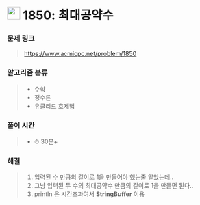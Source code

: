 # <img src="https://static.solved.ac/tier_small/9.svg" width=30> 1850: 최대공약수

### 문제 링크
> https://www.acmicpc.net/problem/1850

### 알고리즘 분류
>- 수학
>- 정수론
>- 유클리드 호제법

### 풀이 시간
>- ⏱ 30분+

### 해결
> 1. 입력된 수 만큼의 길이로 1을 만들어야 했는줄 알았는데..
> 2. 그냥 입력된 두 수의 최대공약수 만큼의 길이로 1을 만들면 된다..
> 3. println 은 시간초과여서 **StringBuffer** 이용